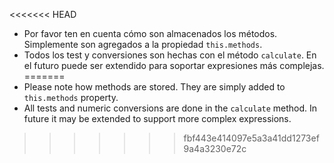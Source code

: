 
<<<<<<< HEAD
- Por favor ten en cuenta cómo son almacenados los métodos. Simplemente son agregados a la propiedad `this.methods`.
- Todos los test y conversiones son hechas con el método `calculate`. En el futuro puede ser extendido para soportar expresiones más complejas.
=======
- Please note how methods are stored. They are simply added to `this.methods` property.
- All tests and numeric conversions are done in the `calculate` method. In future it may be extended to support more complex expressions.
>>>>>>> fbf443e414097e5a3a41dd1273ef9a4a3230e72c
